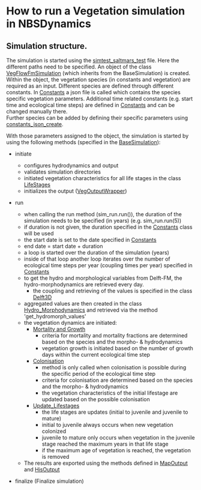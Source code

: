 # How to run a Vegetation simulation in NBSDynamics


## Simulation structure.

The simulation is started using the [simtest_saltmars_test](../../test/test_data/simtest_saltmarsh_test.py) file. 
Here the different paths need to be specified. 
An object of the class [VegFlowFmSimulation](../../reference/simulation/vegetation_simulation/#src.core.simulation.veg_delft3d_simulation) (which inherits from the BaseSimulation) is created. 
Within the object, the vegetation species (in constants and vegetation) are required as an input. 
Different species are defined through different constants. 
In [Constants](../../reference/common/common/#src.core.common.constants_veg) a json file is called which contains the species specific vegetation parameters. 
Additional time related constants (e.g. start time and ecological time steps) are defined in [Constants](../../src/core/common/common/#src.core.common.constants_veg) and can be changed manually there.  
Further species can be added by defining their specific parameters using [constants_json_create](../../src/core/common/common/#src.core.common.constants_json_create).

With those parameters assigned to the object, the simulation is started by using the following methods (specified in the [BaseSimulation](../../reference/simulation/vegetation_simulation/#src.core.simulation.veg_base_simulation)):

* initiate
  * configures hydrodynamics and output
  * validates simulation directories 
  * initiated vegetation characteristics for all life stages in the class [LifeStages](../../reference/vegetation/vegetation_model/#src.core.vegetation.veg_lifestages)
  * initializes the output ([VegOutputWrapper](../../reference/output/vegetation_output/#src.core.output.veg_output_wrapper))

* run
  * when calling the run method (sim_run.run()), the duration of the simulation needs to be specified (in years) (e.g. sim_run.run(5))
  * if duration is not given, the duration specified in the [Constants](../../reference/common/common/#src.core.common.constants_veg) class will be used 
  * the start date is set to the date specified in [Constants](../../reference/common/common/#src.core.common.constants_veg)
  * end date = start date + duration 
  * a loop is started over the duration of the simulation (years)
  * inside of that loop another loop iterates over the number of ecological time steps per year (coupling times per year) specified in [Constants](../../reference/common/common/#src.core.common.constants_veg)
  * to get the hydro and morphological variables from Delft-FM, the hydro-morphodynamics are retrieved every day.
    * the coupling and retrieving of the values is specified in the class [Delft3D](.../../reference/hydrodynamics/hydromodels/#delft3d)
  * aggregated values are then created in the class [Hydro_Morphodynamics](../../reference/bio_process/vegetation_processes/#src.core.bio_process.veg_hydro_morphodynamics) and retrieved via the method 'get_hydromorph_values'
  * the vegetation dynamics are initiated: 
    * [Mortality and Growth](../../reference/bio_process/vegetation_processes/#src.core.bio_process.veg_mortality)
      * criteria for mortality and mortality fractions are determined based on the species and the morpho- &  hydrodynamics 
      * vegetation growth is initiated based on the number of growth days within the current ecological time step
    * [Colonisation](../../reference/bio_process/vegetation_processes/#src.core.bio_process.veg_colonisation)
      * method is only called when colonisation is possible during the specific period of the ecological time step 
      * criteria for colonisation are determined based on the species and the morpho- &  hydrodynamics
      * the vegetation characteristics of the initial lifestage are updated based on the possible colonisation
    * [Update_Lifestages](../../reference/vegetation/vegetation_model/#src.core.vegetation.veg_model)
      * the life stages are updates (initial to juvenile and juvenile to mature)
      * initial to juvenile always occurs when new vegetation colonized 
      * juvenile to mature only occurs when vegetation in the juvenile stage reached the maximum years in that life stage
      * if the maximum age of vegetation is reached, the vegetation is removed
  * The results are exported using the methods defined in [MapOutput](../../reference/output/vegetation_output/#src.core.output.veg_output_model) and [HisOutput](../../reference/output/vegetation_output/#src.core.output.veg_output_model)

* finalize (Finalize simulation)
